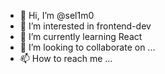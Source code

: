 - 👋 Hi, I’m @sel1m0
- 👀 I’m interested in frontend-dev
- 🌱 I’m currently learning React
- 💞️ I’m looking to collaborate on ...
- 📫 How to reach me ...

<!---
sel1m0/sel1m0 is a ✨ special ✨ repository because its `README.md` (this file) appears on your GitHub profile.
You can click the Preview link to take a look at your changes.
--->
